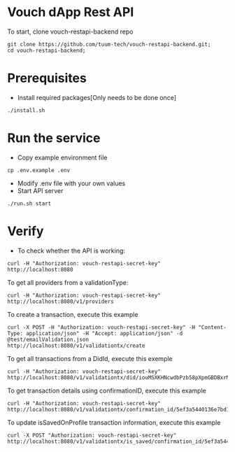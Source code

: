 # Vouch dApp Rest API

To start, clone vouch-restapi-backend repo
```
git clone https://github.com/tuum-tech/vouch-restapi-backend.git;
cd vouch-restapi-backend;
```
# Prerequisites
- Install required packages[Only needs to be done once]
```
./install.sh
```

# Run the service
- Copy example environment file
```
cp .env.example .env
```
- Modify .env file with your own values
- Start API server
```
./run.sh start
```

# Verify
- To check whether the API is working:
```
curl -H "Authorization: vouch-restapi-secret-key" http://localhost:8080
```

To get all providers from a validationType:
```
curl -H "Authorization: vouch-restapi-secret-key" http://localhost:8080/v1/providers
```

To create a transaction, execute this example
```
curl -X POST -H "Authorization: vouch-restapi-secret-key" -H "Content-Type: application/json" -H "Accept: application/json" -d @test/emailValidation.json http://localhost:8080/v1/validationtx/create
```

To get all transactions from a DidId, execute this exemple
```
curl -H "Authorization: vouch-restapi-secret-key" http://localhost:8080/v1/validationtx/did/iouMSXKHNcwdbPzb58pXpmGBDBxrMzfq2c
```

To get transaction details using confirmationID, execute this example
```
curl -H "Authorization: vouch-restapi-secret-key" http://localhost:8080/v1/validationtx/confirmation_id/5ef3a5440136e7bd17775e23
```

To update isSavedOnProfile transaction information, execute this example
```
curl -X POST "Authorization: vouch-restapi-secret-key" http://localhost:8080/v1/validationtx/is_saved/confirmation_id/5ef3a5440136e7bd17775e23
```



